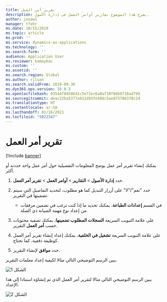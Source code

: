```yaml
---
title: تقرير أمر العمل
description: يشرح هذا الموضوع تقارير أوامر العمل في إدارة الأصول.
author: josaw1
manager: tfehr
ms.date: 10/15/2019
ms.topic: article
ms.prod: ''
ms.service: dynamics-ax-applications
ms.technology: ''
ms.search.form: ''
audience: Application User
ms.reviewer: kamaybac
ms.custom: ''
ms.assetid: ''
ms.search.region: Global
ms.author: riluan
ms.search.validFrom: 2019-09-30
ms.dyn365.ops.version: 10.0.5
ms.openlocfilehash: 93544f0459641c5e72ec6a0af10f0db9718ad799
ms.sourcegitcommit: deac22ba5377a912d93fe408c5ae875706378c2d
ms.translationtype: HT
ms.contentlocale: ar-SA
ms.lasthandoff: 01/16/2021
ms.locfileid: "5022347"
---
```

# <a name="work-order-report"></a>تقرير أمر العمل

[!include [banner](../../includes/banner.md)]


يمكنك إنشاء تقرير أمر عمل يوضح المعلومات التفصيلية حول أمر عمل واحد حددته أو أكثر.

1. حدد **إدارة الأصول** > **التقارير** > **أوامر العمل** > **تقرير أمر العمل**.

2. حدد "نعم"/"لا" على أزرار التبديل كما هو مطلوب، لتحديد التفاصيل التي سيتم تضمينها في التقرير.  
    - في القسم **إعدادات الطباعة**، يمكنك تحديد ما إذا كنت ترغب في تضمين مرفقات من إعداد نوع مهمة الصيانة ذي الصلة.

3. على علامة التبويب السريعة **السجلات المطلوب تضمينها‬**، يمكنك تصفية محتويات التقرير‏‎ حسب **أمر العمل**.

4. على علامة التبويب السريعة **تشغيل في الخلفية‬**، يمكنك إعداد إنشاء تقرير أمر العمل كوظيفة دفعية، كما تحتاج.

5. حدد **موافق** لإنشاء التقرير.

يبين الرسم التوضيحي التالي مثالا لكيفية إعداد معلمات التقرير.

![الشكل 1](media/20-work-orders.png)

يبين الرسم التوضيحي التالي مثالا لتقرير أمر العمل الذي تم إنشاؤه استنادا إلى هذا الإعداد.

![الشكل 2](media/21-work-orders.png)

